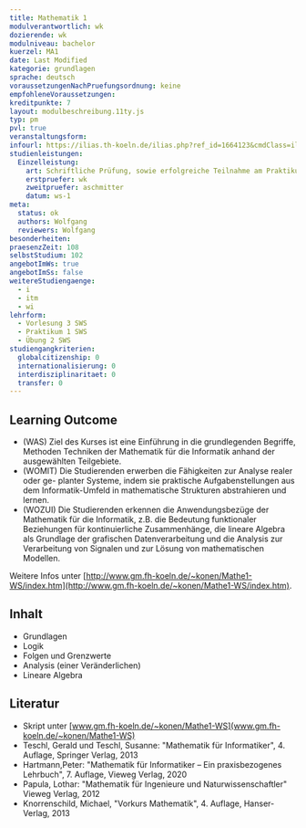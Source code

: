 ```yaml
---
title: Mathematik 1
modulverantwortlich: wk
dozierende: wk
modulniveau: bachelor
kuerzel: MA1
date: Last Modified
kategorie: grundlagen
sprache: deutsch
voraussetzungenNachPruefungsordnung: keine
empfohleneVoraussetzungen: 
kreditpunkte: 7
layout: modulbeschreibung.11ty.js
typ: pm
pvl: true
veranstaltungsform: 
infourl: https://ilias.th-koeln.de/ilias.php?ref_id=1664123&cmdClass=ilobjcoursegui&cmdNode=w4:l5&baseClass=ilrepositorygui&redirectSource=ilcourseregistrationgui&cmdMode=
studienleistungen:
  Einzelleistung:
    art: Schriftliche Prüfung, sowie erfolgreiche Teilnahme am Praktikum als Prüfungsvorleistung
    erstpruefer: wk
    zweitpruefer: aschmitter
    datum: ws-1
meta:
  status: ok  
  authors: Wolfgang
  reviewers: Wolfgang
besonderheiten: 
praesenzZeit: 108
selbstStudium: 102
angebotImWs: true
angebotImSs: false
weitereStudiengaenge: 
  - i
  - itm
  - wi
lehrform:
  - Vorlesung 3 SWS
  - Praktikum 1 SWS
  - Übung 2 SWS
studiengangkriterien:
  globalcitizenship: 0
  internationalisierung: 0
  interdisziplinaritaet: 0
  transfer: 0  
---
```


## Learning Outcome

- (WAS) Ziel des Kurses ist eine Einführung in die grundlegenden Begriffe, Methoden Techniken der Mathematik für die Informatik anhand der ausgewählten Teilgebiete.
- (WOMIT) Die Studierenden erwerben die Fähigkeiten zur Analyse realer oder ge- planter Systeme, indem sie praktische Aufgabenstellungen aus dem Informatik-Umfeld in mathematische Strukturen abstrahieren und lernen.
- (WOZUI) Die Studierenden erkennen die Anwendungsbezüge der Mathematik für die Informatik, z.B. die Bedeutung funktionaler Beziehungen für kontinuierliche Zusammenhänge, die lineare Algebra als Grundlage der grafischen Datenverarbeitung und die Analysis zur Verarbeitung von Signalen und zur Lösung von mathematischen Modellen.

Weitere Infos unter [http://www.gm.fh-koeln.de/~konen/Mathe1-WS/index.htm](http://www.gm.fh-koeln.de/~konen/Mathe1-WS/index.htm).

## Inhalt
- Grundlagen
- Logik
- Folgen und Grenzwerte
- Analysis (einer Veränderlichen) 
- Lineare Algebra

## Literatur
- Skript unter [www.gm.fh-koeln.de/~konen/Mathe1-WS](www.gm.fh-koeln.de/~konen/Mathe1-WS)
- Teschl, Gerald und Teschl, Susanne: "Mathematik für Informatiker", 4. Auflage, Springer Verlag, 2013
- Hartmann,Peter: "Mathematik für Informatiker – Ein praxisbezogenes Lehrbuch", 7. Auflage, Vieweg Verlag, 2020
- Papula, Lothar: "Mathematik für Ingenieure und Naturwissenschaftler" Vieweg Verlag, 2012
- Knorrenschild, Michael, "Vorkurs Mathematik", 4. Auflage, Hanser-Verlag, 2013


